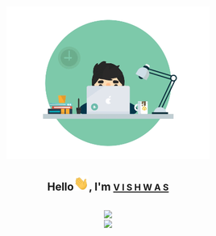 <div align="center">
<img src="Programmer.gif" width=80% alt="Programmer_GIF">
<h2>Hello<img src="Hi.gif" width=30px alt="Hi_GIF">, I'm <a href="https://github.com/vstark21"><small>V I S H W A S</small></a></h2>
</div>

<br>
<div align="center">
<img src="https://github-readme-stats.vercel.app/api?username=vstark21&hide=contribs&show_icons=true&theme=tokyonight">
<br>
<img src="https://komarev.com/ghpvc/?username=vstark21&color=2A0055"
</div>